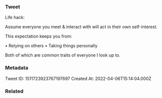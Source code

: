 ### Tweet
Life hack:

Assume everyone you meet &amp; interact with will act in their own self-interest.

This expectation keeps you from:

• Relying on others
• Taking things personally

Both of which are common traits of everyone I look up to.

### Metadata
Tweet ID: 1511723923767197697
Created At: 2022-04-06T15:14:04.000Z

### Related

